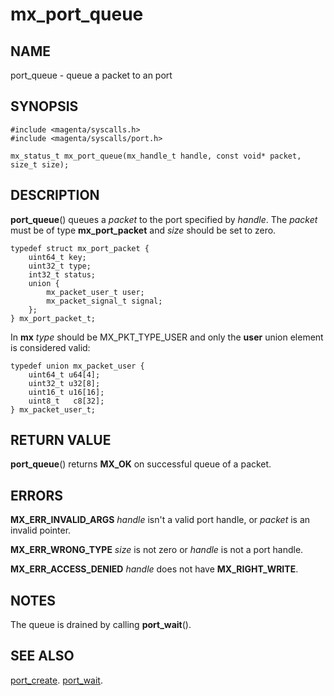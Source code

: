 # mx_port_queue

## NAME

port_queue - queue a packet to an port

## SYNOPSIS

```
#include <magenta/syscalls.h>
#include <magenta/syscalls/port.h>

mx_status_t mx_port_queue(mx_handle_t handle, const void* packet, size_t size);

```

## DESCRIPTION

**port_queue**() queues a *packet* to the port specified
by *handle*. The *packet* must be of type **mx_port_packet** and
*size* should be set to zero.

```
typedef struct mx_port_packet {
    uint64_t key;
    uint32_t type;
    int32_t status;
    union {
        mx_packet_user_t user;
        mx_packet_signal_t signal;
    };
} mx_port_packet_t;

```

In **mx** *type* should be MX_PKT_TYPE_USER and only the **user**
union element is considered valid:

```
typedef union mx_packet_user {
    uint64_t u64[4];
    uint32_t u32[8];
    uint16_t u16[16];
    uint8_t   c8[32];
} mx_packet_user_t;

```

## RETURN VALUE

**port_queue**() returns **MX_OK** on successful queue of a packet.

## ERRORS

**MX_ERR_INVALID_ARGS**  *handle* isn't a valid port handle, or
*packet* is an invalid pointer.

**MX_ERR_WRONG_TYPE** *size* is not zero or *handle* is not a port
handle.

**MX_ERR_ACCESS_DENIED**  *handle* does not have **MX_RIGHT_WRITE**.

## NOTES

The queue is drained by calling **port_wait**().


## SEE ALSO

[port_create](port_create.md).
[port_wait](port_wait.md).
